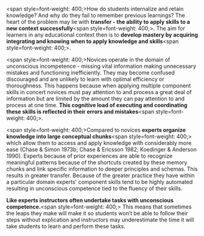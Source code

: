 <span style=font-weight: 400;>How do students internalize and retain knowledge? And why do they fail to remember previous learnings? The heart of the problem may lie with </span>**transfer - the ability to apply skills to a new context successfully**<span style=font-weight: 400;>. The aim for learners in any educational context then is to </span>**develop mastery by acquiring integrating and knowing when to apply knowledge and skills**<span style=font-weight: 400;>.</span>

<span style=font-weight: 400;>Novices operate in the domain of unconscious incompetence - missing vital information making unnecessary mistakes and functioning inefficiently. They may become confused discouraged and are unlikely to learn with optimal efficiency or thoroughness. This happens because when applying multiple component skills in concert novices must pay attention to and process a great deal of information but are limited by the amount they can pay attention to and process at one time. </span>**This cognitive load of executing and coordinating these skills is reflected in their errors and mistakes**<span style=font-weight: 400;>.</span>

<span style=font-weight: 400;>Compared to novices </span>**experts organize knowledge into large conceptual chunks**<span style=font-weight: 400;> which allow them to access and apply knowledge with considerably more ease (Chase &amp; Simon 1973b; Chase &amp; Ericsson 1982; Koedinger &amp; Anderson 1990). Experts because of prior experiences are able to recognize meaningful patterns because of the shortcuts created by these memory chunks and link specific information to deeper principles and schemas. This results in greater transfer. Because of the greater practice they have within a particular domain experts' component skills tend to be highly automated resulting in unconscious competence tied to the fluency of their skills.</span>

**Like experts instructors often undertake tasks with unconscious competence.**<span style=font-weight: 400;> This means that sometimes the leaps they make will make it so students won’t be able to follow their steps without explication and instructors may underestimate the time it will take students to learn and perform these tasks.</span>